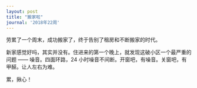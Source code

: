 ```yaml
---
layout: post
title: "搬家啦"
journal: '2018年22周'
---
```


劳累了一个周末，成功搬家了，终于告别了租房和不断搬家的时代。

新家感觉好吗，其实并没有。住进来的第一个晚上，就发现这破小区一个最严重的问题 —— 噪音。四面环路，24 小时噪音不间断。开窗吧，有噪音。关窗吧，有甲醛。让人左右为难。

累，揪心！

